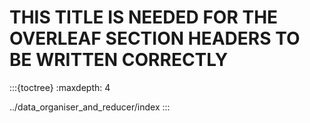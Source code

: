 
# THIS TITLE IS NEEDED FOR THE OVERLEAF SECTION HEADERS TO BE WRITTEN CORRECTLY

:::{toctree}
:maxdepth: 4

../data_organiser_and_reducer/index
:::
